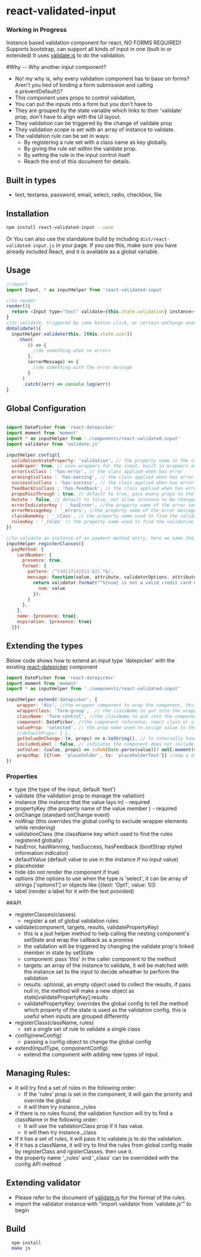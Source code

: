 # react-validated-input
### Working in Progress ###
Instance based validation component for react, NO FORMS REQUIRED!
Supports bootstrap, can support all kinds of input in one (built in or extended)
It uses [validate.js](http://validatejs.org/) to do the validation.

#Why -- Why another input component?
  - No! my why is, why every validation component has to base on forms? Aren't you tied of binding a form submission and calling e.preventDefault()?
  - This component uses props to control validation,
  - You can put the inputs into a form but you don't have to
  - They are grouped by the state variable which links to their 'validate' prop, don't have to align with the UI layout.
  - They validation can be triggered by the change of validate prop
  - They validation scope is set with an array of instance to validate.
  - The validation rule can be set in ways:
    * By registering a rule set with a class name as key globally.
    * By giving the rule set within the validate prop.
    * By setting the rule in the input control itself
    * Reach the end of this document for details.

## Built in types
  - text, textarea, password, email, select, radio, checkbox, file

## Installation
```bash
npm install react-validated-input --save
```
Or You can also use the standalone build by including `dist/react-validated-input.js` in your page.
If you use this, make sure you have already included React, and it is available as a global variable.

## Usage

```js
//import
import Input, * as inputHelper from 'react-validated-input'

//to render
render(){
  return <Input type="text" validate={this.state.validation} instance={this.state.user} propertyKey="email" rules={{presence: true, email: true}} placeholder="Email Address" label="Email"></Input>
}
//to validate, triggered by some button click, or certain onChange events
doValidate(){
  inputHelper.validate(this, [this.state.user])
    .then(
        () => {
          //do something when no errors
        },
        (errorMessage) => {
          //do something with the error message
        }
      )
      .catch((err) => console.log(err))
}
```
## Global Configuration
```js

import DatePicker from 'react-datepicker'
import moment from 'moment'
import * as inputHelper from './components/react-validated-input'
import validator from 'validate.js'

inputHelper.config({
  validationStateProperty: 'validation', // the property name in the state object to link the validation
  useWraper: true, // uses wrappers for the input, built in wrappers are bootStrap styles
  errorCssClass : 'has-error', // the class applied when has error
  wraningCssClass : 'has-warning', // the class applied when has error
  successCssClass : 'has-success', // the class applied when has error
  feedbackCssClass : 'has-feedback', // the class applied when has error
  propsPassThrough : true, // default to true, pass every props to the internal components
  mutate : false, // default to false, not allow instance to be changed by this component, set to true it will put the error indicator into the instance when validation failed,
  errorIndicatorKey : '_hasError', //the property name of the error indicator put in to the instance when mutate = true
  errorMessageKey : '_errors', //the property name of the error message collection put in to the instance when mutate = true
  classNameKey : '_class', // the property name used to find the validation className
  rulesKey : '_rules' // the property name used to find the validation rules
})

//to validate an instance of an payment method entry, here we name the class of instance as 'payMethod', the rules for the members are set this way.
inputHelper.registerClasses({
  payMethod: {
    cardNumber: {
      presence: true,
      format: {
        pattern: /^(34|37|4|5[1-5]).*$/,
        message: function(value, attribute, validatorOptions, attributes, globalOptions) {
          return validator.format("^%{num} is not a valid credit card number", {
            num: value
          });
        }
      },
    },
    name: {presence: true},
    expiration: {presence: true}
  }})
```

## Extending the types
Below code shows how to extend an input type 'datepicker' with the existing [react-datepicker](https://github.com/Hacker0x01/react-datepicker) component
```js
import DatePicker from 'react-datepicker'
import moment from 'moment'
import * as inputHelper from './components/react-validated-input'

inputHelper.extend('datepicker', {
    wrapper: 'div', //the wrapper component to wrap the component, this will wrap this datepicker with bootstrap style, set to null to disable wrapping.
    wrapperClass: 'form-group',  // the className to put into the wrapper
    className: 'form-control', //the className to put into the component
    component: DatePicker, //the component reference, react class or string such as 'input'
    valueProp: 'selected', // the prop name used to assign value to the component, this date picker uses 'selected' instead of 'value'
    //defaultProps: { },
    getValueOnChange: (e, props) => e.toString(), // to internally handle the event in onChange, otherwise it will try to retrieve e.target.value
    includedLabel : false, // indicates the component does not include a label props it self, we'll renderer the label for it
    setValue: (value, props) => isNaN(Date.parse(value))? null:moment(value), //the handler to pass the value from instance to the component
    propsMap: [{from: 'placeholder', to: 'placeholderText'}] //map a different name for the default properties
})
```
### Properties
* type (the type of the input, default 'text')
* validate (the validation prop to manage the valiation)
* instance (the instance that the value lays in) - required
* propertyKey (the property name of the value member ) - required
* onChange (standard onChange event)
* noWrap (this overrides the global config to exclude wrapper elements while rendering)
* validationClass (the className key which used to find the rules registered globally)
* hasError, hasWanning, hasSuccess, hasFeedback (bootStrap styled information indicator)
* defaultValue (default value to use in the instance if no input value)
* placeholder
* hide (do not render the component if true)
* options (the options to use when the type is 'select', it can be array of strings ['options1'] or objects like [{text: 'Opt1', value: 1}])  
* label (render a label for it with the text provided)

##API
  - registerClasses(classes)
    * register a set of global validation rules
  - validate(component, targets, results, validatePropertyKey)
    * this is a jsut helper method to help calling the nesting component's setState and wrap the callback as a promise
    * the validation will be triggered by changing the validate prop's linked member in state by setState
    * component: pass 'this' in the caller component to the method
    * targets: an array of the instance to validate, it will be matched with the instance set to the input to decide wheather to perform the validation
    * results: optional, an empty object used to collect the results, if pass null in, the method will make a new object as state[validatePropertyKey].results
    * validatePropertyKey: overrides the global config to tell the method which property of the state is used as the validation config, this is useful when     inputs are grouped differently
  - registerClass(className, rules)
    * set a single set of rule to validate a single class
  - config(newConfig)
    * passing a config object to change the global config
  - extend(inputType, componentConfig)
    * extend the component with adding new types of input.

## Managing Rules:
  - It will try find a set of rules in the following order:
    * If the 'rules' prop is set in the component, it will gain the priority and override the global
    * it will then try instance._rules
  - If there is no rules found, the validation function will try to find a className in the following order:
    * It will use the validationClass prop if it has value.
    * it will then try instance._class
  - If it has a set of rules, it will pass it to validate.js to do the validation.
  - If it has a className, it will try to find the rules from global config made by registerClass and rgisterClasses. then use it.
  - the property name '_rules' and '_class' can be overridded with the config API method

## Extending validator
  - Please refer to the document of [validate.js](http://validatejs.org/) for the format of the rules.
  - import the validator instance with "import validator from 'validate.js'" to begin


## Build
```bash
  npm install
  make js
```
